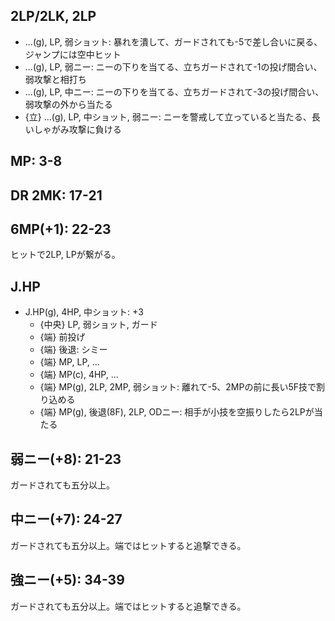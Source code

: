 ## 2LP/2LK, 2LP

- ...(g), LP, 弱ショット: 暴れを潰して、ガードされても-5で差し合いに戻る、ジャンプには空中ヒット
- ...(g), LP, 弱ニー: ニーの下りを当てる、立ちガードされて-1の投げ間合い、弱攻撃と相打ち
- ...(g), LP, 中ニー: ニーの下りを当てる、立ちガードされて-3の投げ間合い、弱攻撃の外から当たる
- {立} ...(g), LP, 中ショット, 弱ニー: ニーを警戒して立っていると当たる、長いしゃがみ攻撃に負ける

## MP: 3-8

## DR 2MK: 17-21

## 6MP(+1): 22-23

ヒットで2LP, LPが繋がる。

## J.HP

- J.HP(g), 4HP, 中ショット: +3
  - {中央} LP, 弱ショット, ガード
  - {端} 前投げ
  - {端} 後退: シミー
  - {端} MP, LP, ...
  - {端} MP(c), 4HP, ...
  - {端} MP(g), 2LP, 2MP, 弱ショット: 離れて-5、2MPの前に長い5F技で割り込める
  - {端} MP(g), 後退(8F), 2LP, ODニー: 相手が小技を空振りしたら2LPが当たる

## 弱ニー(+8): 21-23

ガードされても五分以上。

## 中ニー(+7): 24-27

ガードされても五分以上。端ではヒットすると追撃できる。

## 強ニー(+5): 34-39

ガードされても五分以上。端ではヒットすると追撃できる。
